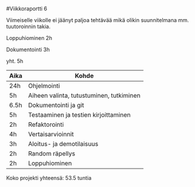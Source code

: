 #Viikkoraportti 6

Viimeiselle viikolle ei jäänyt paljoa tehtävää mikä olikin suunnitelmana mm. tuutoroinnin takia.

Loppuhiominen 2h

Dokumentointi 3h

yht. 5h



Aika | Kohde |
-----|--------|
24h  | Ohjelmointi |
5h   | Aiheen valinta, tutustuminen, tutkiminen |
6.5h | Dokumentointi ja git |
5h   | Testaaminen ja testien kirjoittaminen |
2h   | Refaktorointi |
4h   | Vertaisarvioinnit |
3h   | Aloitus- ja demotilaisuus |
2h   | Random räpellys |
2h   | Loppuhiominen |

Koko projekti yhteensä: 53.5 tuntia

